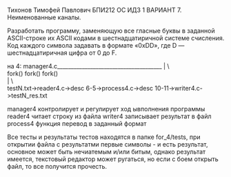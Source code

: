 Тихонов Тимофей Павлович БПИ212 ОС ИДЗ 1 ВАРИАНТ 7.
Неименованные каналы.

Разработать программу, заменяющую все гласные буквы в заданной ASCII-строке их ASCII кодами в шестнадцатиричной системе счисления. Код каждого символа задавать в формате «0xDD»,
где D — шестнадцатиричная цифра от 0 до F.

на 4:
        manager4.c______________________________________
            |                  \                        \
            fork()             fork()                    fork()   
            |                    \                        \
testN.txt->reader4.c->desc 6-5->process4.c->desc 10-11->writer4.c->testN_res.txt

manager4 контролирует и регулирует ход ывполнения программы
reader4 читает строку из файла
writer4 записывает результат в файл
process4 функция перевод в заданный формат

Все тесты и результаты тестов находятся в папке for_4/tests, при открытии файла с результатми первые символы - и есть результат, основное может быть нечиатемым и/или битым, однако результат имеется, текстовый редактор может ругаться, но если с боем открыть файл, то все получится прочесть.